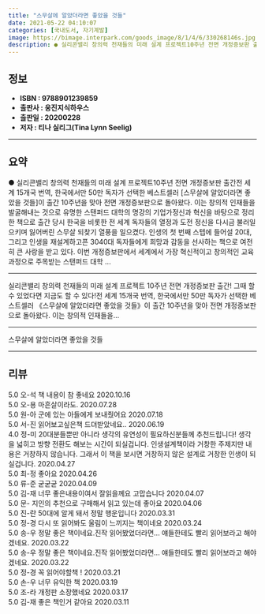 ```yaml
---
title: "스무살에 알았더라면 좋았을 것들"
date: 2021-05-22 04:10:07
categories: [국내도서, 자기계발]
image: https://bimage.interpark.com/goods_image/8/1/4/6/330268146s.jpg
description: ● 실리콘밸리 창의력 천재들의 미래 설계 프로젝트10주년 전면 개정증보판 출간전 세계 15개국 번역, 한국에서만 50만 독자가 선택한 베스트셀러 [스무살에 알았더라면 좋았을 것들]이 출간 10주년을 맞아 전면 개정증보판으로 돌아왔다. 이는 창의적 인재들을 발굴해내는 것으로 유명한 스탠
---
```


## **정보**

- **ISBN : 9788901239859**
- **출판사 : 웅진지식하우스**
- **출판일 : 20200228**
- **저자 : 티나 실리그(Tina Lynn Seelig)**

------



## **요약**

●  실리콘밸리 창의력 천재들의 미래 설계 프로젝트10주년 전면 개정증보판 출간전 세계 15개국 번역, 한국에서만 50만 독자가 선택한 베스트셀러 [스무살에 알았더라면 좋았을 것들]이 출간 10주년을 맞아 전면 개정증보판으로 돌아왔다. 이는 창의적 인재들을 발굴해내는 것으로 유명한 스탠퍼드 대학의 명강의 기업가정신과 혁신을 바탕으로 정리한 책으로 출간 당시 한국을 비롯한 전 세계 독자들의 열정과 도전 정신을 다시금 불러일으키며 잃어버린 스무살 되찾기 열풍을 일으켰다. 인생의 첫 번째 스텝에 들어설 20대, 그리고 인생을 재설계하고픈 3040대 독자들에게 희망과 감동을 선사하는 책으로 여전히 큰 사랑을 받고 있다. 이번 개정증보판에서 세계에서 가장 혁신적이고 창의적인 교육과정으로 주목받는 스탠퍼드 대학 ...

------

실리콘밸리 창의력 천재들의 미래 설계 프로젝트
10주년 전면 개정증보판 출간!
그때 할 수 있었다면 지금도 할 수 있다!전 세계 15개국 번역, 한국에서만 50만 독자가 선택한 베스트셀러 《스무살에 알았더라면 좋았을 것들》이 출간 10주년을 맞아 전면 개정증보판으로 돌아왔다. 이는 창의적 인재들을... 

------


스무살에 알았더라면 좋았을 것들 

------


## **리뷰** 

5.0 오-석 책 내용이 참 좋네요 2020.10.16 <br/>5.0 오-용 마흔살이라도. 2020.07.28 <br/>5.0 원-아 군에 있는 아들에게 보내줬어요 2020.07.18 <br/>5.0 서-진 읽어보고싶은책 드뎌받았네요.. 2020.06.19 <br/>4.0 정-미 20대분들뿐만 아니라 
생각의 유연성이 필요하신분들께 추천드립니다! 
생각을 넓히고 방향 전환도 해보는 시간이 되실겁니다. 인생설계책이라 거창한 주제지만 내용은 거창하지 않습니다. 그래서 이 책을 보시면 거창하지 않은 설계로 거창한 인생이 되실겁니다. 2020.04.27 <br/>5.0 최-정 좋아요  2020.04.26 <br/>5.0 류-준 굳굳굳 2020.04.09 <br/>5.0 김-재 너무 좋은내용이여서 잘읽을께요 고맙습니다 2020.04.07 <br/>5.0 문- 지인의 추천으로 구매해서 읽고 있는데 좋아요 2020.04.06 <br/>5.0 진-란 50대에 알게 돼서 정말 행운입니다 2020.03.31 <br/>5.0 정-경 다시 또 읽어봐도 울림이 느끼지는 책이네요 2020.03.24 <br/>5.0 송-우 정말 좋은 책이네요.진작 읽어봤었더라면...
얘들한테도 빨리 읽어보라고 해야 겠네요. 2020.03.22 <br/>5.0 송-우 정말 좋은 책이네요.진작 읽어봤었더라면...
얘들한테도 빨리 읽어보라고 해야 겠네요. 2020.03.22 <br/>5.0 정-경 꼭 읽어야할책 ! 2020.03.21 <br/>5.0 손-우 너무 유익한 책 2020.03.19 <br/>5.0 조-라 개정판 소장했네요 2020.03.17 <br/>5.0 김-재 좋은 책인거 같아요 2020.03.11 <br/>